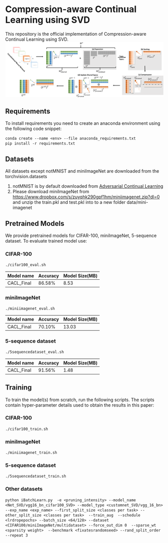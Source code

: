 # Compression-aware Continual Learning using SVD
This repository is the official implementation of Compression-aware Continual Learning using SVD.
![Pipeline of our approach](/images/neurips22.png)
## Requirements

To install requirements you need to create an anaconda environment using the following code snippet:

```setup
conda create --name <env> --file anaconda_requirements.txt
pip install -r requirements.txt
```

## Datasets
All datasets except notMNIST and miniImageNet are downloaded from the torchvision.datasets
1. notMNIST is by default downloaded from [Adversarial Continual Learning](https://github.com/facebookresearch/Adversarial-Continual-Learning/tree/master/data)
2. Please download miniImageNet from https://www.dropbox.com/s/zuyqhk290gpf1hm/miniimagenet.zip?dl=0 and unzip the train.pkl and test.pkl into to a new folder data/mini-imagenet


## Pretrained Models

We provide pretrained models for CIFAR-100, miniImageNet, 5-sequence dataset. To evaluate trained model use:

### CIFAR-100
```
./cifar100_eval.sh
```

| Model name         | Accuracy  | Model Size(MB) |
| ------------------ |---------------- | -------------- |
| CACL_Final   |     86.58%         |      8.53       |
### miniImageNet
```
./miniimagenet_eval.sh
```
| Model name         | Accuracy  | Model Size(MB) |
| ------------------ |---------------- | -------------- |
| CACL_Final   |     70.10%         |     13.03       |
### 5-sequence dataset

```
./5sequencedataset_eval.sh
```
| Model name         | Accuracy  | Model Size(MB) |
| ------------------ |---------------- | -------------- |
| CACL_Final   |     91.56%         |     1.48      |
## Training

To train the model(s) from scratch, run the following scripts. The scripts contain hyper-parameter details used to obtain the results in this paper:
### CIFAR-100
```
./cifar100_train.sh
```
### miniImageNet

```
./miniimagenet_train.sh
```
### 5-sequence dataset

```
./5sequencedataset_train.sh
```
### Other datasets
```
python iBatchLearn.py  -e <pruning_intensity> --model_name <Net_SVD/vgg16_bn_cifar100_SVD> --model_type <customnet_SVD/vgg_16_bn> --exp_name <exp_name> --first_split_size <classes per task> --other_split_size <classes per task>  --train_aug  --schedule <lrdropepochs> --batch_size <64/128> --dataset <CIFAR100/miniImageNet/multidataset> --force_out_dim 0  --sparse_wt <sparsity weight>  --benchmark <fixatesrandomseed> --rand_split_order --repeat 3

```
